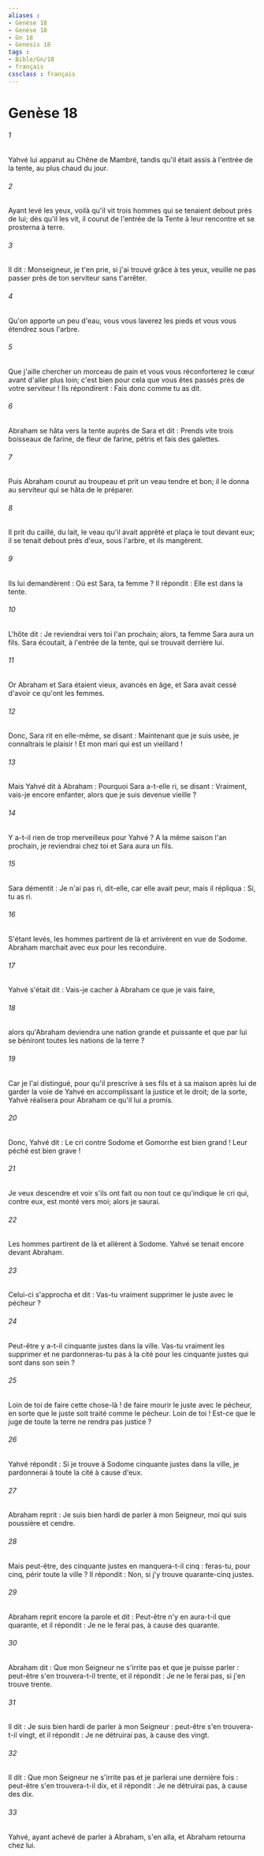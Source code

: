 ```yaml
---
aliases : 
- Genèse 18
- Genèse 18
- Gn 18
- Genesis 18
tags : 
- Bible/Gn/18
- français
cssclass : français
---
```


# Genèse 18

###### 1
Yahvé lui apparut au Chêne de Mambré, tandis qu'il était assis à l'entrée de la tente, au plus chaud du jour. 
###### 2
Ayant levé les yeux, voilà qu'il vit trois hommes qui se tenaient debout près de lui; dès qu'il les vit, il courut de l'entrée de la Tente à leur rencontre et se prosterna à terre. 
###### 3
Il dit : Monseigneur, je t'en prie, si j'ai trouvé grâce à tes yeux, veuille ne pas passer près de ton serviteur sans t'arrêter. 
###### 4
Qu'on apporte un peu d'eau, vous vous laverez les pieds et vous vous étendrez sous l'arbre. 
###### 5
Que j'aille chercher un morceau de pain et vous vous réconforterez le cœur avant d'aller plus loin; c'est bien pour cela que vous êtes passés près de votre serviteur ! Ils répondirent : Fais donc comme tu as dit. 
###### 6
Abraham se hâta vers la tente auprès de Sara et dit : Prends vite trois boisseaux de farine, de fleur de farine, pétris et fais des galettes. 
###### 7
Puis Abraham courut au troupeau et prit un veau tendre et bon; il le donna au serviteur qui se hâta de le préparer. 
###### 8
Il prit du caillé, du lait, le veau qu'il avait apprêté et plaça le tout devant eux; il se tenait debout près d'eux, sous l'arbre, et ils mangèrent.
###### 9
Ils lui demandèrent : Où est Sara, ta femme ? Il répondit : Elle est dans la tente. 
###### 10
L'hôte dit : Je reviendrai vers toi l'an prochain; alors, ta femme Sara aura un fils. Sara écoutait, à l'entrée de la tente, qui se trouvait derrière lui. 
###### 11
Or Abraham et Sara étaient vieux, avancés en âge, et Sara avait cessé d'avoir ce qu'ont les femmes. 
###### 12
Donc, Sara rit en elle-même, se disant : Maintenant que je suis usée, je connaîtrais le plaisir ! Et mon mari qui est un vieillard ! 
###### 13
Mais Yahvé dit à Abraham : Pourquoi Sara a-t-elle ri, se disant : Vraiment, vais-je encore enfanter, alors que je suis devenue vieille ? 
###### 14
Y a-t-il rien de trop merveilleux pour Yahvé ? A la même saison l'an prochain, je reviendrai chez toi et Sara aura un fils. 
###### 15
Sara démentit : Je n'ai pas ri, dit-elle, car elle avait peur, mais il répliqua : Si, tu as ri. 
###### 16
S'étant levés, les hommes partirent de là et arrivèrent en vue de Sodome. Abraham marchait avec eux pour les reconduire. 
###### 17
Yahvé s'était dit : Vais-je cacher à Abraham ce que je vais faire, 
###### 18
alors qu'Abraham deviendra une nation grande et puissante et que par lui se béniront toutes les nations de la terre ? 
###### 19
Car je l'ai distingué, pour qu'il prescrive à ses fils et à sa maison après lui de garder la voie de Yahvé en accomplissant la justice et le droit; de la sorte, Yahvé réalisera pour Abraham ce qu'il lui a promis. 
###### 20
Donc, Yahvé dit : Le cri contre Sodome et Gomorrhe est bien grand ! Leur péché est bien grave ! 
###### 21
Je veux descendre et voir s'ils ont fait ou non tout ce qu'indique le cri qui, contre eux, est monté vers moi; alors je saurai. 
###### 22
Les hommes partirent de là et allèrent à Sodome. Yahvé se tenait encore devant Abraham. 
###### 23
Celui-ci s'approcha et dit : Vas-tu vraiment supprimer le juste avec le pécheur ? 
###### 24
Peut-être y a-t-il cinquante justes dans la ville. Vas-tu vraiment les supprimer et ne pardonneras-tu pas à la cité pour les cinquante justes qui sont dans son sein ? 
###### 25
Loin de toi de faire cette chose-là ! de faire mourir le juste avec le pécheur, en sorte que le juste soit traité comme le pécheur. Loin de toi ! Est-ce que le juge de toute la terre ne rendra pas justice ? 
###### 26
Yahvé répondit : Si je trouve à Sodome cinquante justes dans la ville, je pardonnerai à toute la cité à cause d'eux. 
###### 27
Abraham reprit : Je suis bien hardi de parler à mon Seigneur, moi qui suis poussière et cendre. 
###### 28
Mais peut-être, des cinquante justes en manquera-t-il cinq : feras-tu, pour cinq, périr toute la ville ? Il répondit : Non, si j'y trouve quarante-cinq justes. 
###### 29
Abraham reprit encore la parole et dit : Peut-être n'y en aura-t-il que quarante, et il répondit : Je ne le ferai pas, à cause des quarante. 
###### 30
Abraham dit : Que mon Seigneur ne s'irrite pas et que je puisse parler : peut-être s'en trouvera-t-il trente, et il répondit : Je ne le ferai pas, si j'en trouve trente. 
###### 31
Il dit : Je suis bien hardi de parler à mon Seigneur : peut-être s'en trouvera-t-il vingt, et il répondit : Je ne détruirai pas, à cause des vingt. 
###### 32
Il dit : Que mon Seigneur ne s'irrite pas et je parlerai une dernière fois : peut-être s'en trouvera-t-il dix, et il répondit : Je ne détruirai pas, à cause des dix. 
###### 33
Yahvé, ayant achevé de parler à Abraham, s'en alla, et Abraham retourna chez lui.
